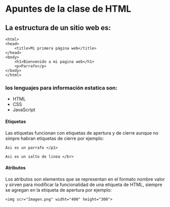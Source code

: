 # Apuntes de la clase de HTML
## La estructura de un sitio web es:

```<!doctype html>
<html>
<head>
    <title>Mi primera página web</title>
</head>
<body>
    <h1>Bienvenido a mi pagina web</h1>
    <p>Parrafo</p>
</body>
</html>
```
### los lenguajes para información estatica son:
* HTML
* CSS
* JavaScript

#### Etiquetas
Las etiquetas funcionan con etiquetas de apertura y de cierre aunque no simpre habran etiquetas de cierre por ejemplo:
```
Asi es un parrafo </p1>

Asi es un salto de linea </br>
```
#### Atributos
Los atributos son elementos que se representan en el formato nombre valor y sirven para modificar la funcionalidad de una etiqueta de HTML, siempre se agregan en la etiqueta de apertura
por ejemplo:

```
<img scr="Imagen.png" widht="400" height="300">
```


